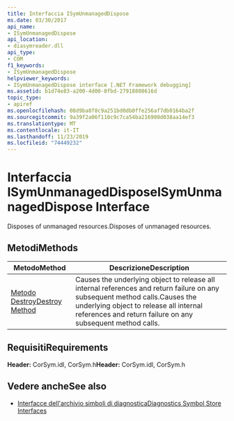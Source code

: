```yaml
---
title: Interfaccia ISymUnmanagedDispose
ms.date: 03/30/2017
api_name:
- ISymUnmanagedDispose
api_location:
- diasymreader.dll
api_type:
- COM
f1_keywords:
- ISymUnmanagedDispose
helpviewer_keywords:
- ISymUnmanagedDispose interface [.NET Framework debugging]
ms.assetid: b1d74e83-a200-4d00-8fbd-27918808616d
topic_type:
- apiref
ms.openlocfilehash: 08d9ba8f8c9a251bd0db0ffe256af7db0164ba2f
ms.sourcegitcommit: 9a39f2a06f110c9c7ca54ba216900d038aa14ef3
ms.translationtype: MT
ms.contentlocale: it-IT
ms.lasthandoff: 11/23/2019
ms.locfileid: "74449232"
---
```

# <a name="isymunmanageddispose-interface"></a><span data-ttu-id="f2810-102">Interfaccia ISymUnmanagedDispose</span><span class="sxs-lookup"><span data-stu-id="f2810-102">ISymUnmanagedDispose Interface</span></span>
<span data-ttu-id="f2810-103">Disposes of unmanaged resources.</span><span class="sxs-lookup"><span data-stu-id="f2810-103">Disposes of unmanaged resources.</span></span>  
  
## <a name="methods"></a><span data-ttu-id="f2810-104">Metodi</span><span class="sxs-lookup"><span data-stu-id="f2810-104">Methods</span></span>  
  
|<span data-ttu-id="f2810-105">Metodo</span><span class="sxs-lookup"><span data-stu-id="f2810-105">Method</span></span>|<span data-ttu-id="f2810-106">Descrizione</span><span class="sxs-lookup"><span data-stu-id="f2810-106">Description</span></span>|  
|------------|-----------------|  
|[<span data-ttu-id="f2810-107">Metodo Destroy</span><span class="sxs-lookup"><span data-stu-id="f2810-107">Destroy Method</span></span>](../../../../docs/framework/unmanaged-api/diagnostics/isymunmanageddispose-destroy-method.md)|<span data-ttu-id="f2810-108">Causes the underlying object to release all internal references and return failure on any subsequent method calls.</span><span class="sxs-lookup"><span data-stu-id="f2810-108">Causes the underlying object to release all internal references and return failure on any subsequent method calls.</span></span>|  
  
## <a name="requirements"></a><span data-ttu-id="f2810-109">Requisiti</span><span class="sxs-lookup"><span data-stu-id="f2810-109">Requirements</span></span>  
 <span data-ttu-id="f2810-110">**Header:** CorSym.idl, CorSym.h</span><span class="sxs-lookup"><span data-stu-id="f2810-110">**Header:** CorSym.idl, CorSym.h</span></span>  
  
## <a name="see-also"></a><span data-ttu-id="f2810-111">Vedere anche</span><span class="sxs-lookup"><span data-stu-id="f2810-111">See also</span></span>

- [<span data-ttu-id="f2810-112">Interfacce dell'archivio simboli di diagnostica</span><span class="sxs-lookup"><span data-stu-id="f2810-112">Diagnostics Symbol Store Interfaces</span></span>](../../../../docs/framework/unmanaged-api/diagnostics/diagnostics-symbol-store-interfaces.md)
